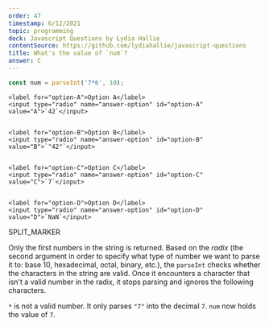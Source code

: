 ```yaml
---
order: 47
timestamp: 6/12/2021
topic: programming
deck: Javascript Questions by Lydia Hallie
contentSource: https://github.com/lydiahallie/javascript-questions
title: What's the value of `num`?
answer: C
---
```


  

```javascript
const num = parseInt('7*6', 10);
```


    <label for="option-A">Option A</label>
    <input type="radio" name="answer-option" id="option-A" value="A">`42`</input>
    

    <label for="option-B">Option B</label>
    <input type="radio" name="answer-option" id="option-B" value="B">`"42"`</input>
    

    <label for="option-C">Option C</label>
    <input type="radio" name="answer-option" id="option-C" value="C">`7`</input>
    

    <label for="option-D">Option D</label>
    <input type="radio" name="answer-option" id="option-D" value="D">`NaN`</input>
    




SPLIT_MARKER

Only the first numbers in the string is returned. Based on the _radix_ (the second argument in order to specify what type of number we want to parse it to: base 10, hexadecimal, octal, binary, etc.), the `parseInt` checks whether the characters in the string are valid. Once it encounters a character that isn't a valid number in the radix, it stops parsing and ignores the following characters.

`*` is not a valid number. It only parses `"7"` into the decimal `7`. `num` now holds the value of `7`.



